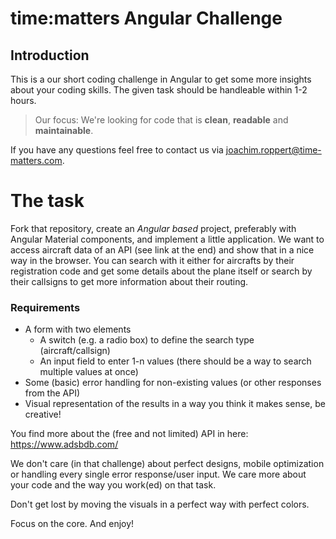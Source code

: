 # time:matters Angular Challenge

## Introduction
This is a our short coding challenge in Angular to get some more insights about your coding skills. The given task should be handleable within 1-2 hours. 

> Our focus: We're looking for code that is **clean**, **readable** and **maintainable**. 

If you have any questions feel free to contact us via joachim.roppert@time-matters.com.

# The task

Fork that repository, create an *Angular based* project, preferably with Angular Material components, and implement a little application. We want to access aircraft data of an API (see link at the end) and show that in a nice way in the browser.
You can search with it either for aircrafts by their registration code and get some details about the plane itself or search by their callsigns to get more information about their routing.

### Requirements
* A form with two elements
  * A switch (e.g. a radio box) to define the search type (aircraft/callsign)
  * An input field to enter 1-n values (there should be a way to search multiple values at once)
* Some (basic) error handling for non-existing values (or other responses from the API)
* Visual representation of the results in a way you think it makes sense, be creative!

You find more about the (free and not limited) API in here:
https://www.adsbdb.com/

We don't care (in that challenge) about perfect designs, mobile optimization or handling every single error response/user input.
We care more about your code and the way you work(ed) on that task.

Don't get lost by moving the visuals in a perfect way with perfect colors.

Focus on the core.
And enjoy!

